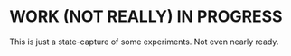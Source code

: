 # WORK (NOT REALLY) IN PROGRESS

This is just a state-capture of some experiments. Not even nearly ready.
